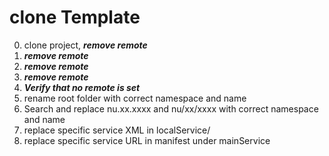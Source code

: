 # clone Template

0. clone project, ***remove remote***
1. ***remove remote***
2. ***remove remote***
3. ***remove remote***
4. ***Verify that no remote is set***
5. rename root folder with correct namespace and name
6. Search and replace nu.xx.xxxx and nu/xx/xxxx with correct namespace and name
7. replace specific service XML in localService/
8. replace specific service URL in manifest under mainService
